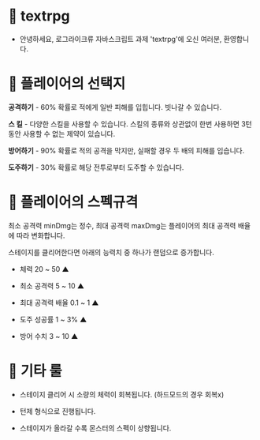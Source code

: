# 🌿 textrpg

- 안녕하세요, 로그라이크류 자바스크립트 과제 'textrpg'에 오신 여러분, 환영합니다.

# 🌿 플레이어의 선택지

 **공격하기** - 60% 확률로 적에게 일반 피해를 입힙니다. 빗나갈 수 있습니다.

 **스    킬** - 다양한 스킬을 사용할 수 있습니다. 스킬의 종류와 상관없이 한번 사용하면 3턴동안 사용할 수 없는 제약이 있습니다.

 **방어하기** - 90% 확률로 적의 공격을 막지만, 실패할 경우 두 배의 피해를 입습니다.

 **도주하기** - 30% 확률로 해당 전투로부터 도주할 수 있습니다.

# 🌿 플레이어의 스펙규격

최소 공격력 minDmg는 정수, 최대 공격력 maxDmg는 플레이어의 최대 공격력 배율에 따라 변화합니다.

스테이지를 클리어한다면 아래의 능력치 중 하나가 랜덤으로 증가합니다.

- 체력 20 ~ 50 ▲

- 최소 공격력 5 ~ 10 ▲

- 최대 공격력 배율 0.1 ~ 1 ▲

- 도주 성공률 1 ~ 3% ▲

- 방어 수치 3 ~ 10 ▲

# 🌿 기타 룰

- 스테이지 클리어 시 소량의 체력이 회복됩니다. (하드모드의 경우 회복x)

- 턴제 형식으로 진행됩니다.

- 스테이지가 올라갈 수록 몬스터의 스펙이 상향됩니다.